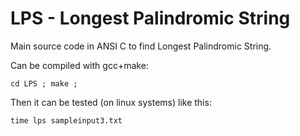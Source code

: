 # LPS - Longest Palindromic String

Main source code in ANSI C to find Longest Palindromic String.

Can be compiled with gcc+make:

    cd LPS ; make ;

Then it can be tested (on linux systems) like this:

    time lps sampleinput3.txt


